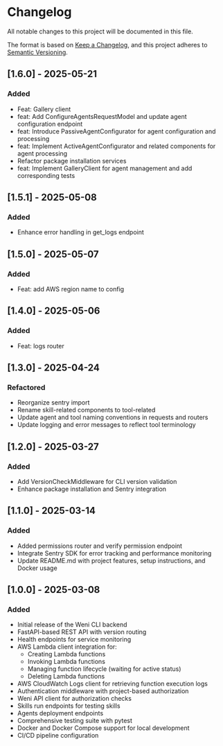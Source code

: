 # Changelog

All notable changes to this project will be documented in this file.

The format is based on [Keep a Changelog](https://keepachangelog.com/en/1.0.0/),
and this project adheres to [Semantic Versioning](https://semver.org/spec/v2.0.0.html).

## [1.6.0] - 2025-05-21

### Added
- Feat: Gallery client 
- feat: Add ConfigureAgentsRequestModel and update agent configuration endpoint 
- feat: Introduce PassiveAgentConfigurator for agent configuration and processing 
- feat: Implement ActiveAgentConfigurator and related components for agent processing 
- Refactor package installation services 
- feat: Implement GalleryClient for agent management and add corresponding tests 

## [1.5.1] - 2025-05-08

### Added
- Enhance error handling in get_logs endpoint

## [1.5.0] - 2025-05-07

### Added
- Feat: add AWS region name to config

## [1.4.0] - 2025-05-06

### Added
- Feat: logs router 

## [1.3.0] - 2025-04-24

### Refactored
- Reorganize sentry import
- Rename skill-related components to tool-related
- Update agent and tool naming conventions in requests and routers
- Update logging and error messages to reflect tool terminology 

## [1.2.0] - 2025-03-27

### Added
- Add VersionCheckMiddleware for CLI version validation
- Enhance package installation and Sentry integration

## [1.1.0] - 2025-03-14

### Added

- Added permissions router and verify permission endpoint 
- Integrate Sentry SDK for error tracking and performance monitoring
- Update README.md with project features, setup instructions, and Docker usage

## [1.0.0] - 2025-03-08

### Added

- Initial release of the Weni CLI backend
- FastAPI-based REST API with version routing
- Health endpoints for service monitoring
- AWS Lambda client integration for:
  - Creating Lambda functions
  - Invoking Lambda functions
  - Managing function lifecycle (waiting for active status)
  - Deleting Lambda functions
- AWS CloudWatch Logs client for retrieving function execution logs
- Authentication middleware with project-based authorization
- Weni API client for authorization checks
- Skills run endpoints for testing skills
- Agents deployment endpoints
- Comprehensive testing suite with pytest
- Docker and Docker Compose support for local development
- CI/CD pipeline configuration
